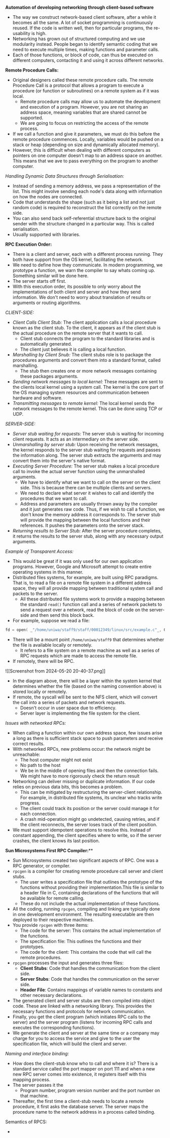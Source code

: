 **Automation of developing networking through client-based software**

- The way we construct network-based client software, after a while it becomes all the same. A lot of socket programming is continuously reused. If the code is written well, then for particular programs, the re-usability is high.
- Networking has grown out of structured computing and we use modularity instead. People began to identify semantic coding that we need to execute multiple times, making functions and parameter calls.
- Each of those functions, or block of code, can thus be executed on different computers, contacting it and using it across different networks.

**Remote Procedure Calls:**

- Original designers called these remote procedure calls. The remote Procedure Call is a protocol that allows a program to execute a procedure (or function or subroutines) on a remote system as if it was local.
	- Remote procedure calls may allow us to automate the development and execution of a program. However, you are not sharing an address space, meaning variables that are shared cannot be supported.
	- We are going to focus on restricting the access of the remote process.
- If we call a function and give it parameters, we must do this before the remote procedure commences. Locally, variables would be pushed on a stack or heap (depending on size and dynamically allocated memory).
- However, this is difficult when dealing with different computers as pointers on one computer doesn't map to an address space on another. This means that we ave to pass everything on the program to another computer.

*Handling Dynamic Data Structures through Serialisation:*

- Instead of sending a memory address, we pass a representation of the list. This might involve sending each node's data along with information on how the nodes are connected.
- Code that understands the shape (such as it being a list and not just random code) is required to reconstruct the list correctly on the remote side.
- You can also send back self-referential structure back to the original sender with the structure changed in a particular way. This is called serialisation.
- Usually supported with libraries.

**RPC Execution Order:**

- There is a client and server, each with a different process running. They both have support from the OS kernel, facilitating the network.
- We need to define how they communicate. In modern programming, we prototype a function, we warn the compiler to say whats coming up. Something similar will be done here.
- The server starts off first.
- With this execution order, its possible to only worry about the implementations of both client and server and how they send information. We don't need to worry about translation of results or arguments or routing algorithms.

*CLIENT-SIDE:*

- *Client Calls Client Stub:* The client application calls a local procedure known as the client stub. To the client, it appears as if the client stub is the actual procedure on the remote server that it wants to call.
	- Client stub connects the program to the standard libraries and is automatically generated.
	- The client just believes it is calling a local function. 
- *Marshalling by Client Snub:* The client stubs role is to package the procedures arguments and convert them into a standard format, called marshalling.
	- The stub then creates one or more network messages containing these packages arguments.
- *Sending network messages to local kernel:* These messages are sent to the clients local kernel using a system call. The kernel is the core part of the OS managing system resources and communication between hardware and software.
- *Transmitting messages to remote kernel:* The local kernel sends the network messages to the remote kernel. This can be done using TCP or UDP.

*SERVER-SIDE:*

- *Server stub waiting for requests:* The server stub is waiting for incoming client requests. It acts as an intermediary on the server side.
- *Unmarshalling by server stub:* Upon receiving the network messages, the kernel responds to the server stub waiting for requests and passes the information along. The server stub extracts the arguments and may convert them into the server's native format.
- *Executing Server Procedure:* The server stub makes a local procedure call to invoke the actual server function using the unmarshalled arguments.
	- We have to identify what we want to call on the server on the client side. This is because there can be multiple clients and servers. 
	- We need to declare what server it wishes to call and identify the procedures that we want to call. 
	- Address and parameters are usually thrown away by the compiler and it just generates raw code. Thus, if we wish to call a function, we don't know the memory address it corresponds to. The server stub will provide the mapping between the local functions and their references. It pushes the parameters onto the server stack.
- *Returning results to Server Stub:* After the server procedure completes, it returns the results to the server stub, along with any necessary output arguments.

*Example of Transparent Access:*

- This would be great if it was only used for our own application programs. However, Google and Microsoft attempt to create entire operating systems in this manner.
- Distributed files systems, for example, are built using RPC paradigms. That is, to read a file on a remote file system in a different address space, they will all provide mapping between traditional system call and packets to the server.
	- All these distributed file systems work to provide a mapping between the standard `read()` function call and a series of network packets to send a request over a network, read the block of code on the server-side and then send this block back.
- For example, suppose we read a file:

```C
fd = open( _"/home/uniwa/staff9/staff/00012349/linux/src/example.c"_, O_RDONLY, 0);
```

- There will be a mount point `/home/uniwa/staff9` that determines whether the file is available locally or remotely.
	- It refers to a file system on a remote machine as well as a series of RPC requests which are made to access the remote file.
- If remotely, there will be RPC.

![[Screenshot from 2024-05-20 20-40-37.png]]

- In the diagram above, there will be a layer within the system kernel that determines whether the file (based on the naming convention above) is stored locally or remotely. 
- If remote, the syscall will be sent to the NFS client, which will convert the call into a series of packets and network requests.
	- Doesn't occur in user space due to efficiency. 
	- Server layer is implementing the file system for the client. 

*Issues with networked RPCs:*

- When calling a function within our own address space, few issues arise a long as there is sufficient stack space to push parameters and receive correct results.
- With networked RPCs, new problems occur: the network might be unreachable:
	- The host computer might not exist
	- No path to the host
	- We be in the middle of opening files and then the connection fails. We might have to more rigorously check the return result
- Networking can deliver missing or duplicate information. If our code relies on previous data bits, this becomes a problem.
	- This can be mitigated by restructuring the server-client relationship. For example, in distributed file systems, its unclear who tracks write progress.
	- The client could track its position or the server could manage it for each connection.
	- A crash mid-operation might go undetected, causing retries, and if the client reconnects, the server loses track of the client position.
- We must support idempotent operations to resolve this. Instead of constant appending, the client specifies where to write, so if the server crashes, the client knows its last position.

**Sun Microsystems First RPC Compiler:****

- Sun Microsystems created two significant aspects of RPC. One was a RPC generator, or compiler.
- `rpcgen` is a compiler for creating remote procedure call server and client stubs. 
	- The user writes a specification file that outlines the prototype of the functions without providing their implementation.This file is similar to a header file in C, containing declarations of the functions that will be available for remote calling.
	- These do not include the actual implementation of these functions.
- All the coding, running `rpcgen`, compiling and linking are typically done in one development environment. The resulting executable are then deployed to their respective machines.
- You provide `rpcgen` with three items:
	- The code for the server: This contains the actual implementation of the functions.
	- The specification file: This outlines the functions and their prototypes.
	- The code for the client: This contains the code that will call the remote procedures.
- `rpcgen` processes the input and generates three files:
    - **Client Stubs**: Code that handles the communication from the client side.
    - **Server Stubs**: Code that handles the communication on the server side.
    - **Header File**: Contains mappings of variable names to constants and other necessary declarations.
- The generated client and server stubs are then compiled into object code. These are linked with a networking library. This provides the necessary functions and protocols for network communication.
- Finally, you get the client program (which initiates RPC calls to the server) and the server program (listens for incoming RPC calls and executes the corresponding functions).
- We generate the client and server at the same time or a company may charge for you to access the service and give to the user the specification file, which will build the client and server.

*Naming and interface binding:*

- How does the client-stub know who to call and where it is? There is a standard service called the port mapper on port 111 and when a new new RPC server comes into existence, it registers itself with this mapping process.
- The server passes it the
	- Program number, program version number and the port number on that machine.
- Thereafter, the first time a client-stub needs to locate a remote procedure, it first asks the database server. The server maps the procedure name to the network address in a process called binding.

Semantics of RPCS:

- 











